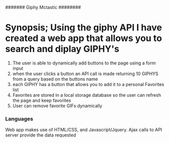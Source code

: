 ####### Giphy Mctastic ########
# Synopsis; Using the giphy API I have created a web app that allows you to search and diplay GIPHY's
1. The user is able to dynamically add buttons to the page using a form input
2. when the user clicks a button an API call is made returning 10 GIPHYS from a query based on the buttons name
3. each GIPHY has a button that allows you to add it to a personal Favorites list
4. Favorites are stored in a local storage database so the user can refresh the page and keep favorites
5. User can remove favorite GIFs dynamically

### Languages ###
Web app makes use of HTML/CSS, and Javascript/Jquery. Ajax calls to API server provide the data requested
